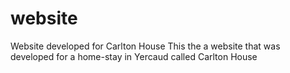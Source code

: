 # website
Website developed for Carlton House
This the a website that was developed for a home-stay in Yercaud called Carlton House 
